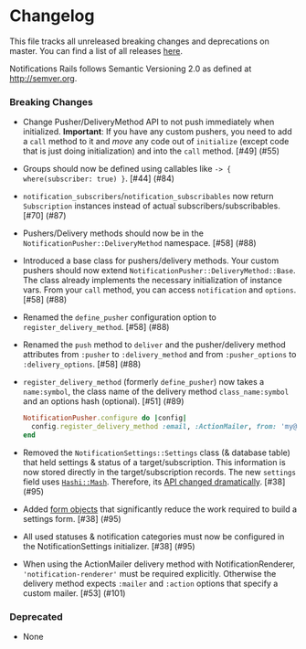 # Changelog

This file tracks all unreleased breaking changes and deprecations on master. You can find a list of all releases [here](https://github.com/jonhue/notifications-rails/releases).

Notifications Rails follows Semantic Versioning 2.0 as defined at http://semver.org.

### Breaking Changes

* Change Pusher/DeliveryMethod API to not push immediately when initialized. **Important**: If you have any custom
  pushers, you need to add a `call` method to it and *move* any code out of `initialize` (except
  code that is just doing initialization) and into the `call` method. [#49] (#55)

* Groups should now be defined using callables like `-> { where(subscriber: true) }`. [#44] (#84)

* `notification_subscribers`/`notification_subscribables` now return `Subscription` instances instead of actual subscribers/subscribables. [#70] (#87)

* Pushers/Delivery methods should now be in the `NotificationPusher::DeliveryMethod` namespace. [#58] (#88)

* Introduced a base class for pushers/delivery methods. Your custom pushers should now extend `NotificationPusher::DeliveryMethod::Base`. The class already implements the necessary initialization of instance vars. From your `call` method, you can access `notification` and `options`. [#58] (#88)

* Renamed the `define_pusher` configuration option to `register_delivery_method`. [#58] (#88)

* Renamed the `push` method to `deliver` and the pusher/delivery method attributes from `:pusher` to `:delivery_method` and from `:pusher_options` to `:delivery_options`. [#58] (#88)

* `register_delivery_method` (formerly `define_pusher`) now takes a `name:symbol`, the class name of the delivery method `class_name:symbol` and an options hash (optional). [#51] (#89)

    ```ruby
    NotificationPusher.configure do |config|
      config.register_delivery_method :email, :ActionMailer, from: 'my@email.com'
    end
    ```

* Removed the `NotificationSettings::Settings` class (& database table) that held settings & status of a target/subscription. This information is now stored directly in the target/subscription records. The new `settings` field uses [`Hashi::Mash`](https://github.com/intridea/hashie#how-does-the-wrapping-of-mash-sub-hashes-work). Therefore, its [API changed dramatically](https://github.com/jonhue/notifications-rails/tree/master/notification-settings#settings). [#38] (#95)

* Added [form objects](https://github.com/jonhue/notifications-rails/tree/master/notification-settings#form-objects) that significantly reduce the work required to build a settings form. [#38] (#95)

* All used statuses & notification categories must now be configured in the NotificationSettings initializer. [#38] (#95)

* When using the ActionMailer delivery method with NotificationRenderer, `'notification-renderer'` must be required explicitly. Otherwise the delivery method expects `:mailer` and `:action` options that specify a custom mailer. [#53] (#101)

### Deprecated

* None
